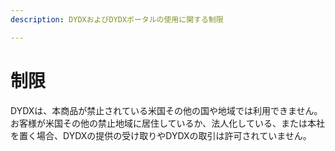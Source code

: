 ```yaml
---
description: DYDXおよびDYDXポータルの使用に関する制限

---
```


# 制限

DYDXは、本商品が禁止されている米国その他の国や地域では利用できません。お客様が米国その他の禁止地域に居住しているか、法人化している、または本社を置く場合、DYDXの提供の受け取りやDYDXの取引は許可されていません。

